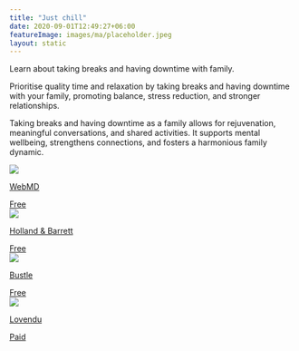 ```yaml
---
title: "Just chill"
date: 2020-09-01T12:49:27+06:00
featureImage: images/ma/placeholder.jpeg
layout: static
---
```


Learn about taking breaks and having downtime with family.

Prioritise quality time and relaxation by taking breaks and having downtime with your family, promoting balance, stress reduction, and stronger relationships.

Taking breaks and having downtime as a family allows for rejuvenation, meaningful conversations, and shared activities. It supports mental wellbeing, strengthens connections, and fosters a harmonious family dynamic.

<a class="ma-link" href="https://www.webmd.com/parenting/ss/slideshow-family-unwind"><div class="ma-card ma-card-Community"><div class="ma-icon"><img src ="/images/Icon-check - community - opacity.svg"/></div><div class="ma-name"><p>WebMD</p></div><div class="ma-paid-text"><span>Free</span></div></div></a><a class="ma-link" href="https://www.hollandandbarrett.com/the-health-hub/conditions/mental-health/stress/how-to-really-relax/"><div class="ma-card ma-card-Community"><div class="ma-icon"><img src ="/images/Icon-check - community - opacity.svg"/></div><div class="ma-name"><p>Holland & Barrett</p></div><div class="ma-paid-text"><span>Free</span></div></div></a><a class="ma-link" href="https://www.bustle.com/articles/179710-11-ways-to-fit-relaxation-into-a-busy-schedule-because-you-deserve-a-break"><div class="ma-card ma-card-Community"><div class="ma-icon"><img src ="/images/Icon-check - community - opacity.svg"/></div><div class="ma-name"><p>Bustle</p></div><div class="ma-paid-text"><span>Free</span></div></div></a><a class="ma-link" href="https://www.awin1.com/cread.php?awinmid=25994&awinaffid=1198638&ued=https%3A%2F%2Flovendu.co.uk%2F"><div class="ma-card ma-card-Community"><div class="ma-icon"><img src ="/images/Icon-pound - community - opacity.svg"/></div><div class="ma-name"><p>Lovendu</p></div><div class="ma-paid-text"><span>Paid</span></div></div></a>  

<br/><br/>






